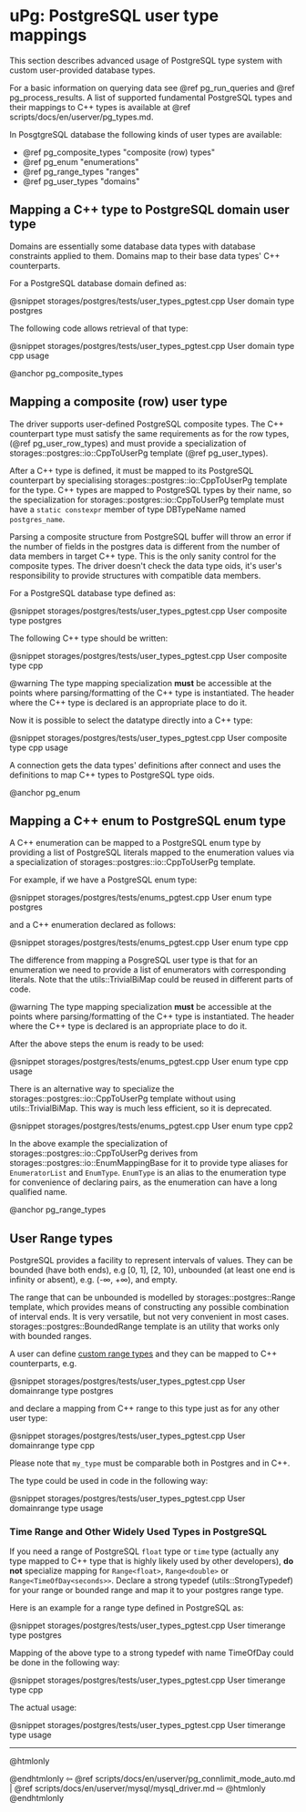 # uPg: PostgreSQL user type mappings

This section describes advanced usage of PostgreSQL type system with custom
user-provided database types.

For a basic information on querying data see @ref pg_run_queries and
@ref pg_process_results. A list of supported fundamental PostgreSQL types
and their mappings to C++ types is available at
@ref scripts/docs/en/userver/pg_types.md.

In PosgtgreSQL database the following kinds of user types are available:
  - @ref pg_composite_types "composite (row) types"
  - @ref pg_enum "enumerations"
  - @ref pg_range_types "ranges"
  - @ref pg_user_types "domains"


## Mapping a C++ type to PostgreSQL domain user type

Domains are essentially some database data types with database constraints
applied to them. Domains map to their base data types' C++ counterparts.

For a PostgreSQL database domain defined as:

@snippet storages/postgres/tests/user_types_pgtest.cpp User domain type postgres

The following code allows retrieval of that type:

@snippet storages/postgres/tests/user_types_pgtest.cpp User domain type cpp usage



@anchor pg_composite_types
## Mapping a composite (row) user type

The driver supports user-defined PostgreSQL composite types. The C++
counterpart type must satisfy the same requirements as for the row types,
(@ref pg_user_row_types) and must provide a specialization of
storages::postgres::io::CppToUserPg template (@ref pg_user_types).

After a C++ type is defined, it must be mapped to its PostgreSQL
counterpart by specialising storages::postgres::io::CppToUserPg template for the
type. C++ types are mapped to PostgreSQL types by their name, so the
specialization for storages::postgres::io::CppToUserPg template must have a
`static constexpr` member of type DBTypeName named `postgres_name`.

Parsing a composite structure from PostgreSQL buffer will throw an error if
the number of fields in the postgres data is different from the number of
data members in target C++ type. This is the only sanity control for the
composite types. The driver doesn't check the data type oids, it's user's
responsibility to provide structures with compatible data members.

For a PostgreSQL database type defined as:

@snippet storages/postgres/tests/user_types_pgtest.cpp User composite type postgres

The following C++ type should be written:

@snippet storages/postgres/tests/user_types_pgtest.cpp User composite type cpp

@warning The type mapping specialization **must** be accessible at the
points where parsing/formatting of the C++ type is instantiated. The
header where the C++ type is declared is an appropriate place to do it.

Now it is possible to select the datatype directly into a C++ type:

@snippet storages/postgres/tests/user_types_pgtest.cpp User composite type cpp usage

A connection gets the data types' definitions after connect and uses the
definitions to map C++ types to PostgreSQL type oids.


@anchor pg_enum
## Mapping a C++ enum to PostgreSQL enum type

A C++ enumeration can be mapped to a PostgreSQL enum type by providing a
list of PostgreSQL literals mapped to the enumeration values via a
specialization of storages::postgres::io::CppToUserPg template.

For example, if we have a PostgreSQL enum type:

@snippet storages/postgres/tests/enums_pgtest.cpp User enum type postgres

and a C++ enumeration declared as follows:

@snippet storages/postgres/tests/enums_pgtest.cpp User enum type cpp

The difference from mapping a PosgreSQL user type is that for an
enumeration we need to provide a list of enumerators with corresponding
literals. Note that the utils::TrivialBiMap could be reused in different parts
of code.

@warning The type mapping specialization **must** be accessible at the
points where parsing/formatting of the C++ type is instantiated. The
header where the C++ type is declared is an appropriate place to do it.

After the above steps the enum is ready to be used:

@snippet storages/postgres/tests/enums_pgtest.cpp User enum type cpp usage

There is an alternative way to specialize the
storages::postgres::io::CppToUserPg template without using utils::TrivialBiMap.
This way is much less efficient, so it is deprecated.

@snippet storages/postgres/tests/enums_pgtest.cpp User enum type cpp2

In the above example the specialization of storages::postgres::io::CppToUserPg
derives from storages::postgres::io::EnumMappingBase for it to
provide type aliases for `EnumeratorList` and `EnumType`. `EnumType` is an alias
to the enumeration type for convenience of declaring pairs, as the
enumeration can have a long qualified name.


@anchor pg_range_types
## User Range types

PostgreSQL provides a facility to represent intervals of values. They can be
bounded (have both ends), e.g [0, 1], [2, 10), unbounded (at least one end
is infinity or absent), e.g. (-∞, +∞), and empty.

The range that can be unbounded is modelled by storages::postgres::Range
template, which provides means of constructing any possible combination of
interval ends. It is very versatile, but not very convenient in most cases.
storages::postgres::BoundedRange template is an utility that works only
with bounded ranges.

A user can define
[custom range types](https://www.postgresql.org/docs/current/rangetypes.html#RANGETYPES-DEFINING)
and they can be mapped to C++ counterparts, e.g.

@snippet storages/postgres/tests/user_types_pgtest.cpp User domainrange type postgres

and declare a mapping from C++ range to this type just as for any other user
type:

@snippet storages/postgres/tests/user_types_pgtest.cpp User domainrange type cpp

Please note that `my_type` must be comparable both in Postgres and in C++.

The type could be used in code in the following way:

@snippet storages/postgres/tests/user_types_pgtest.cpp User domainrange type usage


### Time Range and Other Widely Used Types in PostgreSQL

If you need a range of PostgreSQL `float` type or `time` type (actually any
type mapped to C++ type that is highly likely used by other developers),
**do not** specialize mapping for `Range<float>`, `Range<double>` or
`Range<TimeOfDay<seconds>>`. Declare a strong typedef (utils::StrongTypedef) for
your range or bounded range and map it to your postgres range type.

Here is an example for a range type defined in PostgreSQL as:

@snippet storages/postgres/tests/user_types_pgtest.cpp User timerange type postgres

Mapping of the above type to a strong typedef with name TimeOfDay could be done
in the following way:

@snippet storages/postgres/tests/user_types_pgtest.cpp User timerange type cpp

The actual usage:

@snippet storages/postgres/tests/user_types_pgtest.cpp User timerange type usage


----------

@htmlonly <div class="bottom-nav"> @endhtmlonly
⇦ @ref scripts/docs/en/userver/pg_connlimit_mode_auto.md | @ref scripts/docs/en/userver/mysql/mysql_driver.md ⇨
@htmlonly </div> @endhtmlonly


